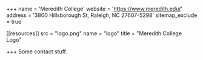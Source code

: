 +++
name = 'Meredith College'
website = 'https://www.meredith.edu/'
address = '3800 Hillsborough St, Raleigh, NC 27607-5298'
sitemap_exclude = true

[[resources]]
  src = "logo.png"
  name = "logo"
  title = "Meredith College Logo"

+++
Some contact stuff.
